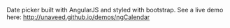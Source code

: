 Date picker built with AngularJS and styled with bootstrap. See a live demo here: http://unaveed.github.io/demos/ngCalendar
